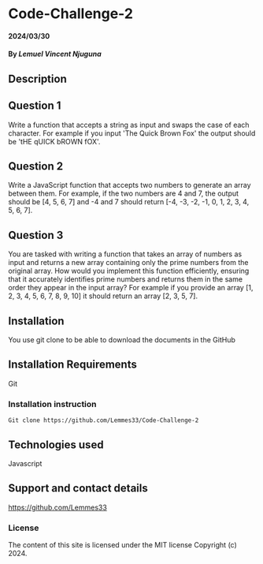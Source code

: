 # Code-Challenge-2

#### 2024/03/30

#### By *Lemuel Vincent Njuguna*

## Description

## Question 1
Write a function that accepts a string as input and swaps the case of each character. For example if you input 'The Quick Brown Fox' the output should be 'tHE qUICK bROWN fOX'.
## Question 2
Write a JavaScript function that accepts two numbers to generate an array between them. For example, if the two numbers are 4 and 7, the output should be [4, 5, 6, 7] and -4 and 7 should return [-4, -3, -2, -1, 0, 1, 2, 3, 4, 5, 6, 7].
## Question 3
You are tasked with writing a function that takes an array of numbers as input and returns a new array containing only the prime numbers from the original array. How would you implement this function efficiently, ensuring that it accurately identifies prime numbers and returns them in the same order they appear in the input array? For example if you provide an array [1, 2, 3, 4, 5, 6, 7, 8, 9, 10] it should return an array [2, 3, 5, 7].

## Installation
You use git clone to be able to download the documents in the GitHub

## Installation Requirements
Git

### Installation instruction
```
Git clone https://github.com/Lemmes33/Code-Challenge-2

```
## Technologies used
Javascript

## Support and contact details
https://github.com/Lemmes33
### License
The content of this site is licensed under the MIT license
Copyright (c) 2024.
